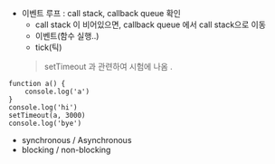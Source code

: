 * 이벤트 루프 : call stack, callback queue 확인
    * call stack 이 비어있으면, callback queue 에서 call stack으로 이동
    * 이벤트(함수 실행..)
    * tick(틱)
    > setTimeout 과 관련하여 시험에 나옴 .

```javascripts
function a() {
    console.log('a')
}
console.log('hi')
setTimeout(a, 3000)
console.log('bye')
```

* synchronous / Asynchronous
* blocking / non-blocking